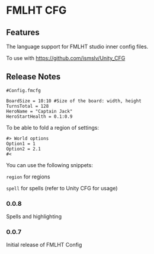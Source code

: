 # FMLHT CFG

## Features

The language support for FMLHT studio inner config files.

To use with https://github.com/ismslv/Unity_CFG

## Release Notes

```
#Config.fmcfg

BoardSize = 10:10 #Size of the board: width, height
TurnsTotal = 128
HeroName = "Captain Jack"
HeroStartHealth = 0.1:0.9
```

To be able to fold a region of settings:

```
#> World options
Option1 = 1
Option2 = 2.1
#<
```

You can use the following snippets:

`region` for regions

`spell` for spells (refer to Unity CFG for usage)


### 0.0.8

Spells and highlighting

### 0.0.7

Initial release of FMLHT Config
